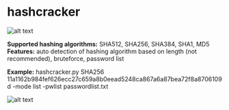 # hashcracker
![alt text](https://raw.githubusercontent.com/Bot3939/hashcracker/master/imgs/usage.png) <br>

<b>Supported hashing algorithms:</b> SHA512, SHA256, SHA384, SHA1, MD5 <br>
<b>Features:</b> auto detection of hashing algorithm based on length (not recommended), bruteforce, password list 

<b>Example:</b> hashcracker.py SHA256 11a1162b984fef626ecc27c659a8b0eead5248ca867a6a87bea72f8a8706109d -mode list -pwlist passwordlist.txt<br>

![alt text](https://raw.githubusercontent.com/Bot3939/hashcracker/master/imgs/example.png) <br>

